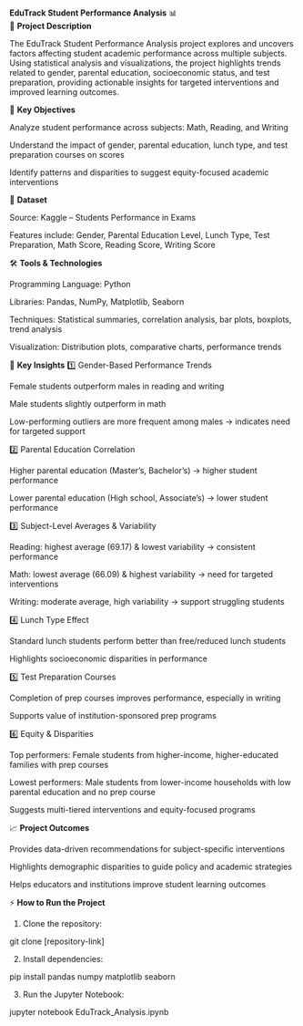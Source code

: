 **EduTrack Student Performance Analysis** 📊  
🚀 **Project Description**

The EduTrack Student Performance Analysis project explores and uncovers factors affecting student academic performance across multiple subjects. Using statistical analysis and visualizations, the project highlights trends related to gender, parental education, socioeconomic status, and test preparation, providing actionable insights for targeted interventions and improved learning outcomes.

🎯 **Key Objectives**

Analyze student performance across subjects: Math, Reading, and Writing

Understand the impact of gender, parental education, lunch type, and test preparation courses on scores

Identify patterns and disparities to suggest equity-focused academic interventions

📂 **Dataset**

Source: Kaggle – Students Performance in Exams

Features include: Gender, Parental Education Level, Lunch Type, Test Preparation, Math Score, Reading Score, Writing Score

🛠 **Tools & Technologies**

Programming Language: Python

Libraries: Pandas, NumPy, Matplotlib, Seaborn

Techniques: Statistical summaries, correlation analysis, bar plots, boxplots, trend analysis

Visualization: Distribution plots, comparative charts, performance trends

📌 **Key Insights**
1️⃣ Gender-Based Performance Trends

Female students outperform males in reading and writing

Male students slightly outperform in math

Low-performing outliers are more frequent among males → indicates need for targeted support

2️⃣ Parental Education Correlation

Higher parental education (Master’s, Bachelor’s) → higher student performance

Lower parental education (High school, Associate’s) → lower student performance

3️⃣ Subject-Level Averages & Variability

Reading: highest average (69.17) & lowest variability → consistent performance

Math: lowest average (66.09) & highest variability → need for targeted interventions

Writing: moderate average, high variability → support struggling students

4️⃣ Lunch Type Effect

Standard lunch students perform better than free/reduced lunch students

Highlights socioeconomic disparities in performance

5️⃣ Test Preparation Courses

Completion of prep courses improves performance, especially in writing

Supports value of institution-sponsored prep programs

6️⃣ Equity & Disparities

Top performers: Female students from higher-income, higher-educated families with prep courses

Lowest performers: Male students from lower-income households with low parental education and no prep course

Suggests multi-tiered interventions and equity-focused programs

📈 **Project Outcomes**

Provides data-driven recommendations for subject-specific interventions

Highlights demographic disparities to guide policy and academic strategies

Helps educators and institutions improve student learning outcomes

⚡ **How to Run the Project**

1. Clone the repository:

  git clone [repository-link]


2. Install dependencies:

  pip install pandas numpy matplotlib seaborn


3. Run the Jupyter Notebook:

  jupyter notebook EduTrack_Analysis.ipynb
